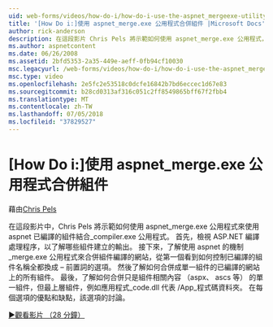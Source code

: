 ```yaml
---
uid: web-forms/videos/how-do-i/how-do-i-use-the-aspnet_mergeexe-utility-to-merge-assemblies
title: '[How Do i:]使用 aspnet_merge.exe 公用程式合併組件 |Microsoft Docs'
author: rick-anderson
description: 在這段影片 Chris Pels 將示範如何使用 aspnet_merge.exe 公用程式，結合使用 aspnet_compiler.exe 公用已編譯的組件...
ms.author: aspnetcontent
ms.date: 06/26/2008
ms.assetid: 2bfd5353-2a35-449e-aeff-0fb94cf10030
msc.legacyurl: /web-forms/videos/how-do-i/how-do-i-use-the-aspnet_mergeexe-utility-to-merge-assemblies
msc.type: video
ms.openlocfilehash: 2e5fc2e53518c0dcfe16842b7bd6eccec1d67e83
ms.sourcegitcommit: b28cd0313af316c051c2ff8549865bff67f2fbb4
ms.translationtype: MT
ms.contentlocale: zh-TW
ms.lasthandoff: 07/05/2018
ms.locfileid: "37829527"
---
```

<a name="how-do-i-use-the-aspnetmergeexe-utility-to-merge-assemblies"></a>[How Do i:]使用 aspnet_merge.exe 公用程式合併組件
====================
藉由[Chris Pels](https://twitter.com/chrispels)

在這段影片中，Chris Pels 將示範如何使用 aspnet\_merge.exe 公用程式來使用 aspnet 已編譯的組件結合\_compiler.exe 公用程式。 首先，檢視 ASP.NET 編譯處理程序，以了解哪些組件建立的輸出。 接下來，了解使用 aspnet 的機制\_merge.exe 公用程式來合併組件編譯的網站，從第一個看到如何控制已編譯的組件名稱全都換成 – 前置詞的選項。 然後了解如何合併成單一組件的已編譯的網站上的所有組件。 最後，了解如何合併只是組件相關內容 （aspx、 ascs 等） 的單一組件，但最上層組件，例如應用程式\_code.dll 代表 /App\_程式碼資料夾。 在每個選項的優點和缺點，該選項的討論。

[&#9654;觀看影片 （28 分鐘）](https://channel9.msdn.com/Blogs/ASP-NET-Site-Videos/how-do-i-use-the-aspnet_mergeexe-utility-to-merge-assemblies)
